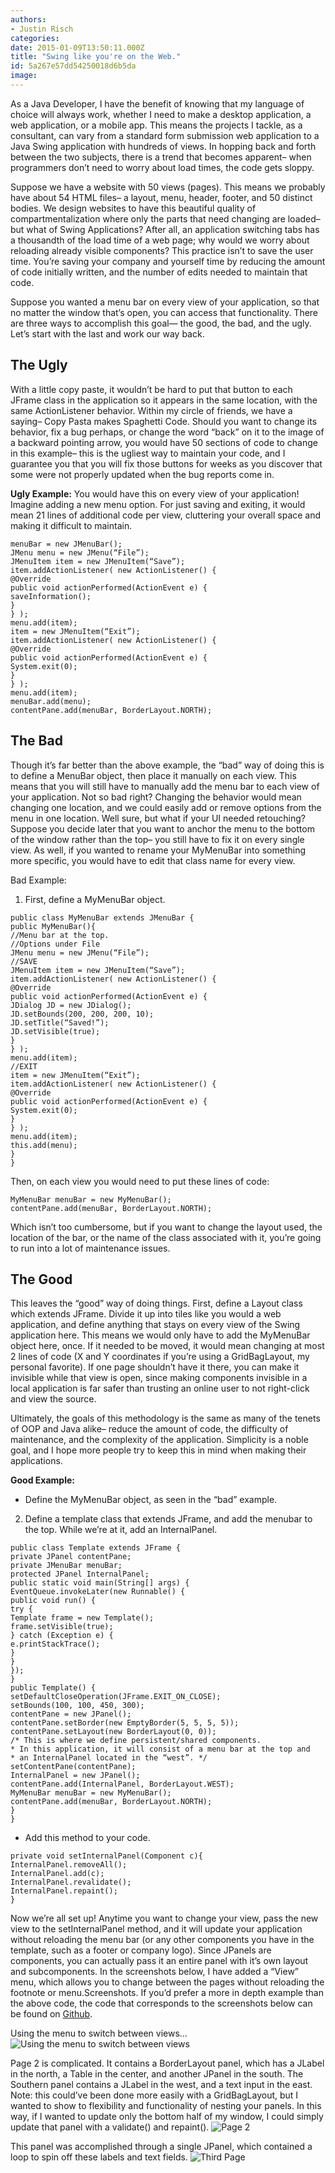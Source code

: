 ```yaml
---
authors:
- Justin Risch
categories:
date: 2015-01-09T13:50:11.000Z
title: "Swing like you're on the Web."
id: 5a267e57dd54250018d6b5da
image: 
---
```


As a Java Developer, I have the benefit of knowing that my language of choice will always work, whether I need to make a desktop application, a web application, or a mobile app. This means the projects I tackle, as a consultant, can vary from a standard form submission web application to a Java Swing application with hundreds of views. In hopping back and forth between the two subjects, there is a trend that becomes apparent– when programmers don’t need to worry about load times, the code gets sloppy.

Suppose we have a website with 50 views (pages). This means we probably have about 54 HTML files– a layout, menu, header, footer, and 50 distinct bodies. We design websites to have this beautiful quality of compartmentalization where only the parts that need changing are loaded– but what of Swing Applications? After all, an application switching tabs has a thousandth of the load time of a web page; why would we worry about reloading already visible components? This practice isn’t to save the user time. You’re saving your company and yourself time by reducing the amount of code initially written, and the number of edits needed to maintain that code.

Suppose you wanted a menu bar on every view of your application, so that no matter the window that’s open, you can access that functionality. There are three ways to accomplish this goal— the good, the bad, and the ugly. Let’s start with the last and work our way back.

## The Ugly

With a little copy paste, it wouldn’t be hard to put that button to each JFrame class in the application so it appears in the same location, with the same ActionListener behavior. Within my circle of friends, we have a saying– Copy Pasta makes Spaghetti Code. Should you want to change its behavior, fix a bug perhaps, or change the word “back” on it to the image of a backward pointing arrow, you would have 50 sections of code to change in this example– this is the ugliest way to maintain your code, and I guarantee you that you will fix those buttons for weeks as you discover that some were not properly updated when the bug reports come in.

**Ugly Example:**
 You would have this on every view of your application! Imagine adding a new menu option.
 For just saving and exiting, it would mean 21 lines of additional code per view, cluttering your overall space and making it difficult to maintain.

```language-java
menuBar = new JMenuBar();
JMenu menu = new JMenu(“File”);
JMenuItem item = new JMenuItem(“Save”);
item.addActionListener( new ActionListener() {
@Override
public void actionPerformed(ActionEvent e) {
saveInformation();
}
} );
menu.add(item);
item = new JMenuItem(“Exit”);
item.addActionListener( new ActionListener() {
@Override
public void actionPerformed(ActionEvent e) {
System.exit(0);
}
} );
menu.add(item);
menuBar.add(menu);
contentPane.add(menuBar, BorderLayout.NORTH);
```

## The Bad

Though it’s far better than the above example, the “bad” way of doing this is to define a MenuBar object, then place it manually on each view. This means that you will still have to manually add the menu bar to each view of your application. Not so bad right? Changing the behavior would mean changing one location, and we could easily add or remove options from the menu in one location. Well sure, but what if your UI needed retouching? Suppose you decide later that you want to anchor the menu to the bottom of the window rather than the top– you still have to fix it on every single view. As well, if you wanted to rename your MyMenuBar into something more specific, you would have to edit that class name for every view.

Bad Example:

1. First, define a MyMenuBar object.

```language-java
public class MyMenuBar extends JMenuBar {
public MyMenuBar(){
//Menu bar at the top.
//Options under File
JMenu menu = new JMenu(“File”);
//SAVE
JMenuItem item = new JMenuItem(“Save”);
item.addActionListener( new ActionListener() {
@Override
public void actionPerformed(ActionEvent e) {
JDialog JD = new JDialog();
JD.setBounds(200, 200, 200, 10);
JD.setTitle(“Saved!”);
JD.setVisible(true);
}
} );
menu.add(item);
//EXIT
item = new JMenuItem(“Exit”);
item.addActionListener( new ActionListener() {
@Override
public void actionPerformed(ActionEvent e) {
System.exit(0);
}
} );
menu.add(item);
this.add(menu);
}
}
```

Then, on each view you would need to put these lines of code:
```language-java
MyMenuBar menuBar = new MyMenuBar();
contentPane.add(menuBar, BorderLayout.NORTH);
```

Which isn’t too cumbersome, but if you want to change the layout used, the location of the bar, or the name of the class associated with it, you’re going to run into a lot of maintenance issues.

## The Good

This leaves the “good” way of doing things. First, define a Layout class which extends JFrame. Divide it up into tiles like you would a web application, and define anything that stays on every view of the Swing application here. This means we would only have to add the MyMenuBar object here, once. If it needed to be moved, it would mean changing at most 2 lines of code (X and Y coordinates if you’re using a GridBagLayout, my personal favorite). If one page shouldn’t have it there, you can make it invisible while that view is open, since making components invisible in a local application is far safer than trusting an online user to not right-click and view the source.

Ultimately, the goals of this methodology is the same as many of the tenets of OOP and Java alike– reduce the amount of code, the difficulty of maintenance, and the complexity of the application. Simplicity is a noble goal, and I hope more people try to keep this in mind when making their applications.

**Good Example:**

- Define the MyMenuBar object, as seen in the “bad” example.
2. Define a template class that extends JFrame, and add the menubar to the top. While we’re at it, add an InternalPanel.

```language-java
public class Template extends JFrame {
private JPanel contentPane;
private JMenuBar menuBar;
protected JPanel InternalPanel;
public static void main(String[] args) {
EventQueue.invokeLater(new Runnable() {
public void run() {
try {
Template frame = new Template();
frame.setVisible(true);
} catch (Exception e) {
e.printStackTrace();
}
}
});
}
public Template() {
setDefaultCloseOperation(JFrame.EXIT_ON_CLOSE);
setBounds(100, 100, 450, 300);
contentPane = new JPanel();
contentPane.setBorder(new EmptyBorder(5, 5, 5, 5));
contentPane.setLayout(new BorderLayout(0, 0));
/* This is where we define persistent/shared components.
* In this application, it will consist of a menu bar at the top and
* an InternalPanel located in the “west”. */
setContentPane(contentPane);
InternalPanel = new JPanel();
contentPane.add(InternalPanel, BorderLayout.WEST);
MyMenuBar menuBar = new MyMenuBar();
contentPane.add(menuBar, BorderLayout.NORTH);
}
}
```

- Add this method to your code.

```language-java
private void setInternalPanel(Component c){
InternalPanel.removeAll();
InternalPanel.add(c);
InternalPanel.revalidate();
InternalPanel.repaint();
}
```

Now we’re all set up! Anytime you want to change your view, pass the new view to the setInternalPanel method, and it will update your application without reloading the menu bar (or any other components you have in the template, such as a footer or company logo). Since JPanels are components, you can actually pass it an entire panel with it’s own layout and subcomponents. In the screenshots below, I have added a “View” menu, which allows you to change between the pages without reloading the footnote or menu.Screenshots. If you’d prefer a more in depth example than the above code, the code that corresponds to the screenshots below can be found on [Github](https://github.com/JustinRisch/TemplateSwing).

Using the menu to switch between views…
![Using the menu to switch between views](https://i.imgur.com/p8REQzK.png)

Page 2 is complicated. It contains a BorderLayout panel, which has a JLabel in the north, a Table in the center, and another JPanel in the south. The Southern panel contains a JLabel in the west, and a text input in the east. Note: this could’ve been done more easily with a GridBagLayout, but I wanted to show to flexibility and functionality of nesting your panels. In this way, if I wanted to update only the bottom half of my window, I could simply update that panel with a validate() and repaint().
![Page 2](https://i.imgur.com/7ZLkOJ0.png)

This panel was accomplished through a single JPanel, which contained a loop to spin off these labels and text fields.
![Third Page](https://i.imgur.com/Xv45JwD.png)

